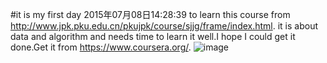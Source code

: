 #it is my first day 2015年07月08日14:28:39  to learn this course from http://www.jpk.pku.edu.cn/pkujpk/course/sjjg/frame/index.html.
it is about data and algorithm and needs time to learn it well.I hope I could get it done.Get it from https://www.coursera.org/.
![image](https://github.com/mynameiszhangyong/data-and-algorithm-learning/blob/master/learning.png)
